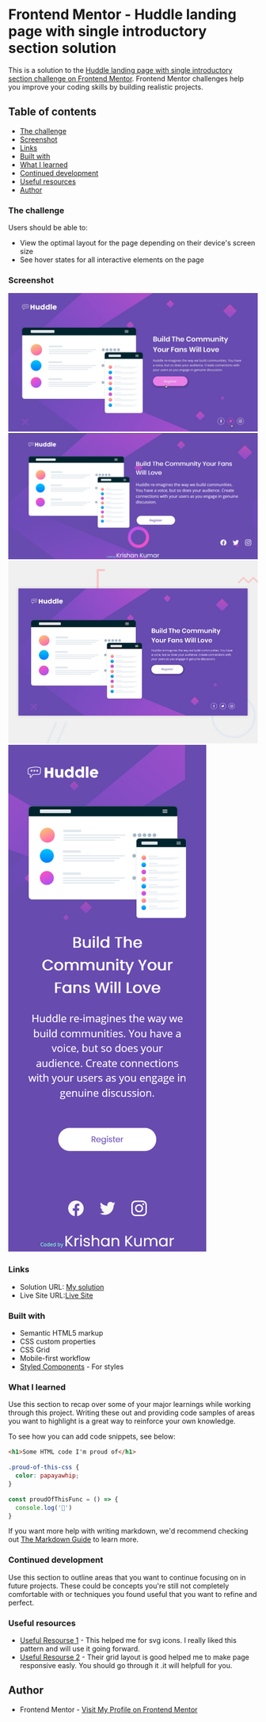 # Frontend Mentor - Huddle landing page with single introductory section solution

This is a solution to the [Huddle landing page with single introductory section challenge on Frontend Mentor](https://www.frontendmentor.io/challenges/huddle-landing-page-with-a-single-introductory-section-B_2Wvxgi0). Frontend Mentor challenges help you improve your coding skills by building realistic projects. 

## Table of contents

  - [The challenge](#the-challenge)
  - [Screenshot](#screenshot)
  - [Links](#links)
  - [Built with](#built-with)
  - [What I learned](#what-i-learned)
  - [Continued development](#continued-development)
  - [Useful resources](#useful-resources)
- [Author](#author)

### The challenge

Users should be able to:

- View the optimal layout for the page depending on their device's screen size
- See hover states for all interactive elements on the page

### Screenshot

![](design/active-states.jpg)
![](design/desktop-design.png)
![](design/desktop-preview.jpg)
![](design/mobile-design.png)
### Links

- Solution URL: [My solution](https://www.frontendmentor.io/solutions/landing-page-using-css-and-html-9i3H4LnD2)
- Live Site URL:[Live Site](https://kkumar-gcc.github.io/huddle-landing-page)

### Built with

- Semantic HTML5 markup
- CSS custom properties
- CSS Grid
- Mobile-first workflow
- [Styled Components](https://getbootstrap.com/) - For styles

### What I learned

Use this section to recap over some of your major learnings while working through this project. Writing these out and providing code samples of areas you want to highlight is a great way to reinforce your own knowledge.

To see how you can add code snippets, see below:

```html
<h1>Some HTML code I'm proud of</h1>
```
```css
.proud-of-this-css {
  color: papayawhip;
}
```
```js
const proudOfThisFunc = () => {
  console.log('🎉')
}
```

If you want more help with writing markdown, we'd recommend checking out [The Markdown Guide](https://www.markdownguide.org/) to learn more.

### Continued development

Use this section to outline areas that you want to continue focusing on in future projects. These could be concepts you're still not completely comfortable with or techniques you found useful that you want to refine and perfect.

### Useful resources

- [Useful Resourse 1](https://iconsvg.xyz/) - This helped me for svg icons. I really liked this pattern and will use it going forward.
- [Useful Resourse 2](https://www.getbootstrap.com) - Their grid layout is good helped me to make page responsive easly. You should go through it .it will helpfull for you.
## Author

- Frontend Mentor - [Visit My Profile on Frontend Mentor](https://www.frontendmentor.io/profile/kkumar-gcc)

